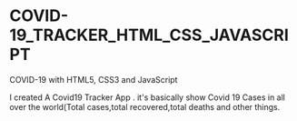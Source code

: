 # COVID-19_TRACKER_HTML_CSS_JAVASCRIPT
COVID-19 with HTML5, CSS3 and JavaScript

I created A Covid19 Tracker App . it's basically show Covid 19 Cases in all over the world(Total cases,total recovered,total deaths and other things.
